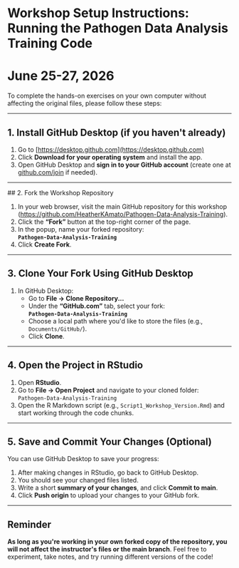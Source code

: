 # Workshop Setup Instructions: Running the Pathogen Data Analysis Training Code
# June 25-27, 2026

To complete the hands-on exercises on your own computer without affecting the original files, please follow these steps:

---

## 1. Install GitHub Desktop (if you haven't already)
1. Go to [https://desktop.github.com](https://desktop.github.com)
2. Click **Download for your operating system** and install the app.
3. Open GitHub Desktop and **sign in to your GitHub account** (create one at [github.com/join](https://github.com/join) if needed).

---

##️ 2. Fork the Workshop Repository
1. In your web browser, visit the main GitHub repository for this workshop (https://github.com/HeatherKAmato/Pathogen-Data-Analysis-Training).
2. Click the **“Fork”** button at the top-right corner of the page.
3. In the popup, name your forked repository:  
   **`Pathogen-Data-Analysis-Training`**
4. Click **Create Fork**.

---

## 3. Clone Your Fork Using GitHub Desktop
1. In GitHub Desktop:
   - Go to **File → Clone Repository...**
   - Under the **“GitHub.com”** tab, select your fork:  
     **`Pathogen-Data-Analysis-Training`**
   - Choose a local path where you'd like to store the files (e.g., `Documents/GitHub/`).
   - Click **Clone**.

---

## 4. Open the Project in RStudio
1. Open **RStudio**.
2. Go to **File → Open Project** and navigate to your cloned folder:  
   `Pathogen-Data-Analysis-Training`
3. Open the R Markdown script (e.g., `Script1_Workshop_Version.Rmd`) and start working through the code chunks.

---

## 5. Save and Commit Your Changes (Optional)
You can use GitHub Desktop to save your progress:
1. After making changes in RStudio, go back to GitHub Desktop.
2. You should see your changed files listed.
3. Write a short **summary of your changes**, and click **Commit to main**.
4. Click **Push origin** to upload your changes to your GitHub fork.

---

## Reminder
**As long as you're working in your own forked copy of the repository, you will not affect the instructor's files or the main branch**. Feel free to experiment, take notes, and try running different versions of the code!

